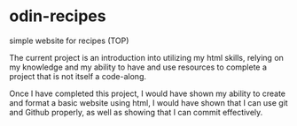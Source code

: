 # odin-recipes
simple website for recipes (TOP)

The current project is an introduction into utilizing my html skills, relying on my knowledge and my ability to have and use resources to complete a project that is not itself a code-along. 

Once I have completed this project, I would have shown my ability to create and format a basic website using html, I would have shown that I can use git and Github properly, as well as showing that I can commit effectively. 